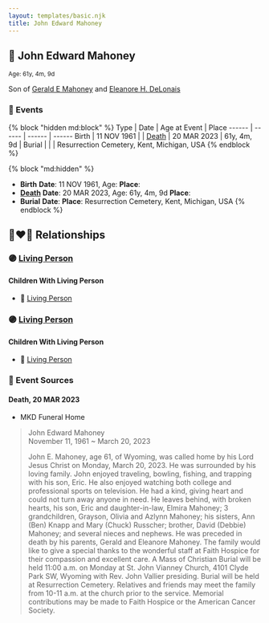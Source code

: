 ```yaml
---
layout: templates/basic.njk
title: John Edward Mahoney
---
```

## 🔵 John Edward Mahoney
<small>Age: 61y, 4m, 9d</small>

Son of [Gerald E Mahoney](/people/1/10062624) and [Eleanore H. DeLonais](/people/4/45463626)

### 📆 Events

{% block "hidden md:block" %}
Type | Date | Age at Event | Place
------ | ------ | ------ | ------
Birth | 11 NOV 1961 |  |
[Death](#event-event-3) | 20 MAR 2023 | 61y, 4m, 9d |
Burial |  |  | Resurrection Cemetery, Kent, Michigan, USA
{% endblock %}

{% block "md:hidden" %}
- **Birth**
**Date**: 11 NOV 1961, Age:
**Place**:
- **[Death](#event-event-3)**
**Date**: 20 MAR 2023, Age: 61y, 4m, 9d
**Place**:
- **Burial**
**Date**:
**Place**: Resurrection Cemetery, Kent, Michigan, USA
{% endblock %}

## 👩‍❤️‍👨 Relationships

### 🟣 [Living Person](/people/2/27906701)

#### Children With Living Person
* 🔵 [Living Person](/people/7/79073611)
### 🟣 [Living Person](/people/9/92555368)

#### Children With Living Person
* 🔵 [Living Person](/people/4/4287670)
### 📰 Event Sources

#### <a id="event-event-3"></a> Death, 20 MAR 2023
* MKD Funeral Home
>   
  > John Edward Mahoney  
  > November 11, 1961 ~ March 20, 2023  
  >   
  > John E. Mahoney, age 61, of Wyoming, was called home by his Lord Jesus Christ on Monday, March 20, 2023. He was surrounded by his loving family. John enjoyed traveling, bowling, fishing, and trapping with his son, Eric. He also enjoyed watching both college and professional sports on television. He had a kind, giving heart and could not turn away anyone in need. He leaves behind, with broken hearts, his son, Eric and daughter-in-law, Elmira Mahoney; 3 grandchildren, Grayson, Olivia and Azlynn Mahoney; his sisters, Ann (Ben) Knapp and Mary (Chuck) Russcher; brother, David (Debbie) Mahoney; and several nieces and nephews. He was preceded in death by his parents, Gerald and Eleanore Mahoney. The family would like to give a special thanks to the wonderful staff at Faith Hospice for their compassion and excellent care. A Mass of Christian Burial will be held 11:00 a.m. on Monday at St. John Vianney Church, 4101 Clyde Park SW, Wyoming with Rev. John Vallier presiding. Burial will be held at Resurrection Cemetery. Relatives and friends may meet the family from 10-11 a.m. at the church prior to the service. Memorial contributions may be made to Faith Hospice or the American Cancer Society.
